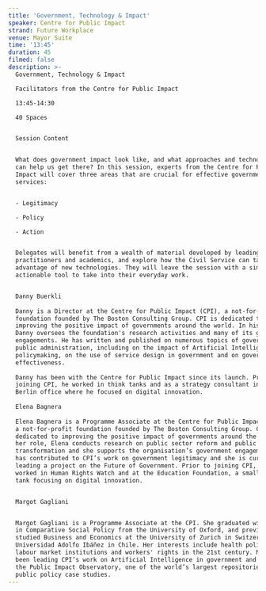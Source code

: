 ```yaml
---
title: 'Government, Technology & Impact'
speaker: Centre for Public Impact
strand: Future Workplace
venue: Mayor Suite
time: '13:45'
duration: 45
filmed: false
description: >-
  Government, Technology & Impact

  Facilitators from the Centre for Public Impact

  13:45-14:30

  40 Spaces


  Session Content


  What does government impact look like, and what approaches and technologies
  can help us get there? In this session, experts from the Centre for Public
  Impact will cover three areas that are crucial for effective government
  services:


  - Legitimacy

  - Policy

  - Action


  Delegates will benefit from a wealth of material developed by leading
  practitioners and academics, and explore how the Civil Service can take
  advantage of new technologies. They will leave the session with a simple and
  actionable tool to take into their everyday work.


  Danny Buerkli
   
  Danny is a Director at the Centre for Public Impact (CPI), a not-for-profit
  foundation founded by The Boston Consulting Group. CPI is dedicated to
  improving the positive impact of governments around the world. In his role,
  Danny oversees the foundation's research activities and many of its government
  engagements. He has written and published on numerous topics of government and
  public administration, including on the impact of Artificial Intelligence on
  policymaking, on the use of service design in government and on government
  effectiveness.
   
  Danny has been with the Centre for Public Impact since its launch. Prior to
  joining CPI, he worked in think tanks and as a strategy consultant in BCG's
  Berlin office where he focused on digital innovation.
   
  Elena Bagnera
   
  Elena Bagnera is a Programme Associate at the Centre for Public Impact (CPI),
  a not-for-profit foundation founded by The Boston Consulting Group. CPI is
  dedicated to improving the positive impact of governments around the world. In
  her role, Elena conducts research on public sector reform and public service
  transformation and she supports the organisation’s government engagements. She
  has contributed to CPI’s work on government legitimacy and she is currently
  leading a project on the Future of Government. Prior to joining CPI, she
  worked in Human Rights Watch and at the Education Foundation, a small think
  tank focusing on digital innovation.


  Margot Gagliani


  Margot Gagliani is a Programme Associate at the CPI. She graduated with an MSc
  in Comparative Social Policy from the University of Oxford, and previously
  studied Business and Economics at the University of Zurich in Switzerland and
  Universidad Adolfo Ibáñez in Chile. Her interests include health policy,
  labour market institutions and workers' rights in the 21st century. Margot has
  been leading CPI’s work on Artificial Intelligence in government and manages
  the Public Impact Observatory, one of the world’s largest repositories of
  public policy case studies.
---
```


